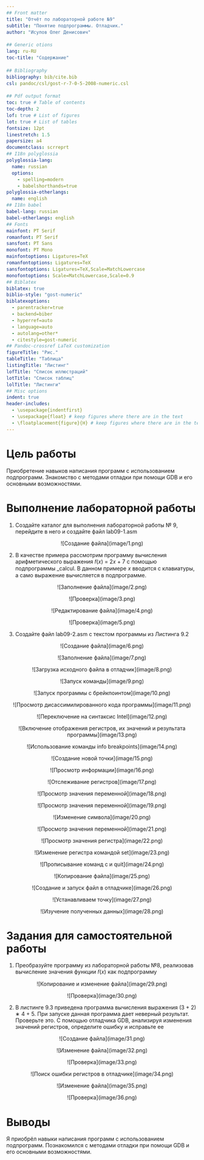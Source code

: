 ```yaml
---
## Front matter
title: "Отчёт по лабораторной работе №9"
subtitle: "Понятие подпрограммы. Отладчик."
author: "Исупов Олег Денисович"

## Generic otions
lang: ru-RU
toc-title: "Содержание"

## Bibliography
bibliography: bib/cite.bib
csl: pandoc/csl/gost-r-7-0-5-2008-numeric.csl

## Pdf output format
toc: true # Table of contents
toc-depth: 2
lof: true # List of figures
lot: true # List of tables
fontsize: 12pt
linestretch: 1.5
papersize: a4
documentclass: scrreprt
## I18n polyglossia
polyglossia-lang:
  name: russian
  options:
	- spelling=modern
	- babelshorthands=true
polyglossia-otherlangs:
  name: english
## I18n babel
babel-lang: russian
babel-otherlangs: english
## Fonts
mainfont: PT Serif
romanfont: PT Serif
sansfont: PT Sans
monofont: PT Mono
mainfontoptions: Ligatures=TeX
romanfontoptions: Ligatures=TeX
sansfontoptions: Ligatures=TeX,Scale=MatchLowercase
monofontoptions: Scale=MatchLowercase,Scale=0.9
## Biblatex
biblatex: true
biblio-style: "gost-numeric"
biblatexoptions:
  - parentracker=true
  - backend=biber
  - hyperref=auto
  - language=auto
  - autolang=other*
  - citestyle=gost-numeric
## Pandoc-crossref LaTeX customization
figureTitle: "Рис."
tableTitle: "Таблица"
listingTitle: "Листинг"
lofTitle: "Список иллюстраций"
lotTitle: "Список таблиц"
lolTitle: "Листинги"
## Misc options
indent: true
header-includes:
  - \usepackage{indentfirst}
  - \usepackage{float} # keep figures where there are in the text
  - \floatplacement{figure}{H} # keep figures where there are in the text
---
```


# Цель работы

Приобретение навыков написания программ с использованием подпрограмм. Знакомство
с методами отладки при помощи GDB и его основными возможностями.

# Выполнение лабораторной работы

1. Создайте каталог для выполнения лабораторной работы № 9, перейдите в него и создайте файл lab09-1.asm

<p align="center">![Создание файла](image/1.png)

2. В качестве примера рассмотрим программу вычисления арифметического выражения
𝑓(𝑥) = 2𝑥 + 7 с помощью подпрограммы _calcul. В данном примере 𝑥 вводится с
клавиатуры, а само выражение вычисляется в подпрограмме.

<p align="center">![Заполнение файла](image/2.png)

<p align="center">![Проверка](image/3.png)

<p align="center">![Редактирование файла](image/4.png)

<p align="center">![Проверка](image/5.png)

3. Создайте файл lab09-2.asm с текстом программы из Листинга 9.2

<p align="center">![Создание файла](image/6.png)

<p align="center">![Заполнение файла](image/7.png)

<p align="center">![Загрузка исходного файла в отладчик](image/8.png)

<p align="center">![Запуск команды](image/9.png)

<p align="center">![Запуск программы с брейкпоинтом](image/10.png)

<p align="center">![Просмотр дисассимилированного кода программы](image/11.png)

<p align="center">![Переключение на синтаксис Intel](image/12.png)

<p align="center">![Включение отображения регистров, их значений и результата программы](image/13.png)

<p align="center">![Использование команды info breakpoints](image/14.png)

<p align="center">![Создание новой точки](image/15.png)

<p align="center">![Просмотр информации](image/16.png)

<p align="center">![Отслеживание регистров](image/17.png)

<p align="center">![Просмотр значения переменной](image/18.png)

<p align="center">![Просмотр значения переменной](image/19.png)

<p align="center">![Изменение символа](image/20.png)

<p align="center">![Просмотр значения переменной](image/21.png)

<p align="center">![Просмотр значения регистра](image/22.png)

<p align="center">![Изменение регистра командой set](image/23.png)

<p align="center">![Прописывание команд c и quit](image/24.png)

<p align="center">![Копирование файла](image/25.png)

<p align="center">![Создание и запуск файл в отладчике](image/26.png)

<p align="center">![Устанавливаем точку](image/27.png)

<p align="center">![Изучение полученных данных](image/28.png)

# Задания для самостоятельной работы

1. Преобразуйте программу из лабораторной работы №8, реализовав вычисление значения функции 𝑓(𝑥) как подпрограмму
<p align="center">![Копирование и изменение файла](image/29.png)

<p align="center">![Проверка](image/30.png)

2. В листинге 9.3 приведена программа вычисления выражения (3 + 2) ∗ 4 + 5. При запуске
данная программа дает неверный результат. Проверьте это. С помощью отладчика GDB,
анализируя изменения значений регистров, определите ошибку и исправьте ее

<p align="center">![Создание файла](image/31.png)

<p align="center">![Изменение файла](image/32.png)

<p align="center">![Проверка](image/33.png)

<p align="center">![Поиск ошибки регистров в отладчике](image/34.png)

<p align="center">![Изменение файла](image/35.png)

<p align="center">![Проверка](image/36.png)

# Выводы

Я приобрёл навыки написания программ с использованием подпрограмм. Познакомился
с методами отладки при помощи GDB и его основными возможностями.

